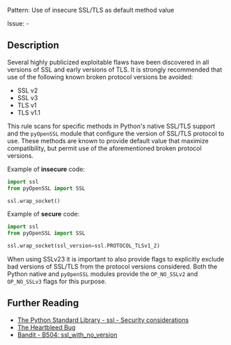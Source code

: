 Pattern: Use of insecure SSL/TLS as default method value

Issue: -

## Description

Several highly publicized exploitable flaws have been discovered in all
versions of SSL and early versions of TLS. It is strongly recommended that use
of the following known broken protocol versions be avoided:

  - SSL v2
  - SSL v3
  - TLS v1
  - TLS v1.1

This rule scans for specific methods in Python's native SSL/TLS support and the `pyOpenSSL` module that configure the version of SSL/TLS
protocol to use. These methods are known to provide default value that maximize compatibility, but permit use of the aforementioned broken protocol versions.


Example of **insecure** code:

```python
import ssl
from pyOpenSSL import SSL

ssl.wrap_socket()
```

Example of **secure** code:

```python
import ssl
from pyOpenSSL import SSL

ssl.wrap_socket(ssl_version=ssl.PROTOCOL_TLSv1_2)
```

When using SSLv23 it is important to also provide flags to explicitly exclude bad versions of SSL/TLS from the protocol versions considered. Both the Python native and `pyOpenSSL` modules provide the `OP_NO_SSLv2` and `OP_NO_SSLv3` flags for this purpose.

## Further Reading

* [The Python Standard Library - ssl - Security considerations](https://docs.python.org/2/library/ssl.html#security-considerations)
* [The Heartbleed Bug](http://heartbleed.com)
* [Bandit - B504: ssl_with_no_version](https://bandit.readthedocs.io/en/latest/plugins/b504_ssl_with_no_version.html)
